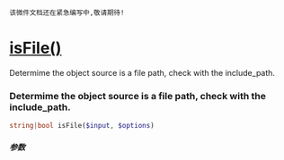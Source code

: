     该微件文档还在紧急编写中,敬请期待!
[isFile()](http://twinh.github.com/widget/api/isFile)
=====================================================

Determime the object source is a file path, check with the include_path.

### Determime the object source is a file path, check with the include_path.
```php
string|bool isFile($input, $options)
```

##### 参数

